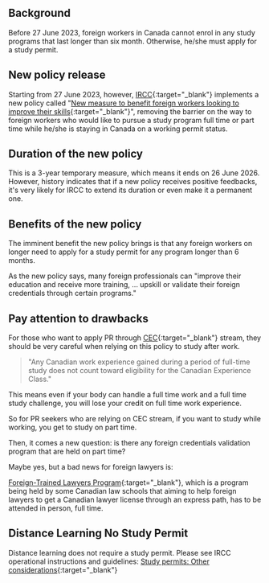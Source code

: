 
## Background

Before 27 June 2023, foreign workers in Canada cannot enrol in any study programs that last longer than six month. Otherwise, he/she must apply for a study permit.

## New policy release

Starting from 27 June 2023, however, [IRCC](https://www.canada.ca/en/immigration-refugees-citizenship.html){:target="_blank"} implements a new policy called "[New measure to benefit foreign workers looking to improve their skills](https://www.canada.ca/en/immigration-refugees-citizenship/news/2023/06/new-measure-to-benefit-foreign-workers-looking-to-improve-their-skills.html){:target="_blank"}", removing the barrier on the way to foreign workers who would like to pursue a study program full time or part time while he/she is staying in Canada on a working permit status.

## Duration of the new policy
This is a 3-year temporary measure, which means it ends on 26 June 2026. However, history indicates that if a new policy receives positive feedbacks, it's very likely for IRCC to extend its duration or even make it a permanent one. 

## Benefits of the new policy

The imminent benefit the new policy brings is that any foreign workers on longer need to apply for a study permit for any program longer than 6 months. 

As the new policy says, many foreign professionals can "improve their education and receive more training, ... upskill or validate their foreign credentials through certain programs."

## Pay attention to drawbacks

For those who want to apply PR through [CEC](https://www.canada.ca/en/immigration-refugees-citizenship/corporate/publications-manuals/operational-bulletins-manuals/permanent-residence/economic-classes/experience/qualifying-work-experience.html){:target="_blank"} stream, they should be very careful when relying on this policy to study after work.

> "Any Canadian work experience gained during a period of full-time study does not count toward eligibility for the Canadian Experience Class."

This means even if your body can handle a full time work and a full time study challenge, you will lose your credit on full time work experience. 

So for PR seekers who are relying on CEC stream, if you want to study while working, you get to study on part time. 

Then, it comes a new question: is there any foreign credentials validation program that are held on part time? 

Maybe yes, but a bad news for foreign lawyers is: 

[Foreign-Trained Lawyers Program](https://law.ucalgary.ca/future-students/post-jdllb-certificate-programs/foreign-trained-lawyers-program){:target="_blank"}, which is a program being held by some Canadian law schools that aiming to help foreign lawyers to get a Canadian lawyer license through an express path, has to be attended in person, full time. 

## Distance Learning No Study Permit

Distance learning does not require a study permit. Please see IRCC operational instructions and guidelines: [Study permits: Other considerations](https://www.canada.ca/en/immigration-refugees-citizenship/corporate/publications-manuals/operational-bulletins-manuals/temporary-residents/study-permits/other-considerations.html){:target="_blank"}
